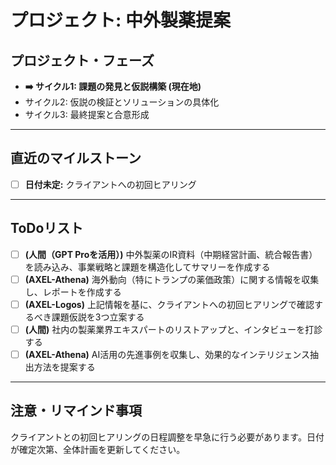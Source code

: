 # プロジェクト: 中外製薬提案

## プロジェクト・フェーズ
- **➡️ サイクル1: 課題の発見と仮説構築 (現在地)**
- サイクル2: 仮説の検証とソリューションの具体化
- サイクル3: 最終提案と合意形成

---
## 直近のマイルストーン
- [ ] **日付未定:** クライアントへの初回ヒアリング

---
## ToDoリスト
- [ ] **(人間（GPT Proを活用）)** 中外製薬のIR資料（中期経営計画、統合報告書）を読み込み、事業戦略と課題を構造化してサマリーを作成する
- [ ] **(AXEL-Athena)** 海外動向（特にトランプの薬価政策）に関する情報を収集し、レポートを作成する
- [ ] **(AXEL-Logos)** 上記情報を基に、クライアントへの初回ヒアリングで確認するべき課題仮説を3つ立案する
- [ ] **(人間)** 社内の製薬業界エキスパートのリストアップと、インタビューを打診する
- [ ] **(AXEL-Athena)** AI活用の先進事例を収集し、効果的なインテリジェンス抽出方法を提案する

---
## 注意・リマインド事項
クライアントとの初回ヒアリングの日程調整を早急に行う必要があります。日付が確定次第、全体計画を更新してください。

